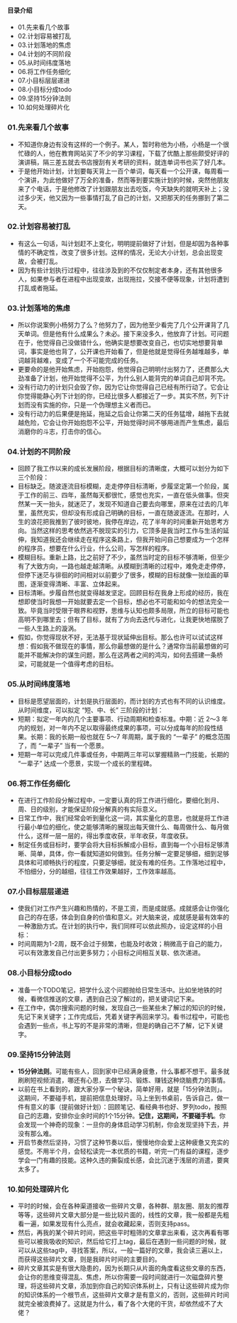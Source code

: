 #### 目录介绍
- 01.先来看几个故事
- 02.计划容易被打乱
- 03.计划落地的焦虑
- 04.计划的不同阶段
- 05.从时间纬度落地
- 06.将工作任务细化
- 07.小目标层层递进
- 08.小目标分成todo
- 09.坚持15分钟法则
- 10.如何处理碎片化




### 01.先来看几个故事
- 不知道你身边有没有这样的一个例子。某人，暂时称他为小杨，小杨是一个很忙碌的人，他在教育网站买了不少的学习课程，下载了优酷上那些颇受好评的演讲稿，隔三差五就去书店搜刮有关考研的资料，就连单词书也买了好几本。
- 于是他开始计划，计划要每天背上一百个单词，每天看一个公开课，每周看一个演讲，为此他做好了万全的准备，然而等到要实施计划的时候，突然他朋友来了个电话，于是他修改了计划跟朋友出去吃饭，今天缺失的就明天补上；没过多少天，他又因为一些事情打乱了自己的计划，又把那天的任务挪到了第二天。




### 02.计划容易被打乱
- 有这么一句话，叫计划赶不上变化，明明提前做好了计划，但是却因为各种事情的不确定性，改变了很多计划。这样的情况，无论大小计划，总会出现变故，会被打乱。
- 因为有些计划执行过程中，往往涉及到的不仅仅制定者本身，还有其他很多人，如果参与者在进程中出现变故，出现拖拉，交接不便等现象，计划将遭到打乱或者拖延。



### 03.计划落地的焦虑
- 所以你说案例小杨努力了么？他努力了，因为他至少看完了几个公开课背了几天单词。但是他有什么成果么？未必。接下来没多久，他放弃了计划。可问题在于，他觉得自己没做错什么，他确实是想要改变自己，也切实地想要背单词，事实是他也背了，公开课也开始看了，但是他就是觉得任务越堆越多，单词越背越难，变成了一个不可能完成的任务。
- 更要命的是他开始焦虑，开始抱怨，他觉得自己明明付出努力了，还费那么大劲准备了计划，他开始觉得不公平，为什么别人能背完的单词自己却背不完。
- 没有行动力的计划只会毁了你，因为它让你觉得自己已经有所行动了。它会让你觉得能静心列下计划的你，已经比很多人都接近了一步。其实不然，列下计划而没有实施的你，只是一个伪理想主义者而已。
- 没有行动力的后果便是拖延，拖延之后会让你第二天的任务猛增，越拖下去就越危险，它会让你开始抱怨不公平，开始觉得时间不够用进而产生焦虑，最后消磨你的斗志，打击你的信心。



### 04.计划的不同阶段
- 回顾了我工作以来的成长发展阶段，根据目标的清晰度，大概可以划分为如下三个阶段：
- 目标缺乏。随波逐流目标模糊，走走停停目标清晰，步履坚定第一个阶段，属于工作的前三、四年，虽然每天都很忙，感觉也充实，一直在低头做事。但突然某一天一抬头，就迷茫了，发现不知道自己要去向哪里，原来在过去的几年里，虽然充实，但却没有形成自己明确的目标，一直在随波逐流。在那时，人生的浪花把我推到了彼时彼地，我停在岸边，花了半年的时间重新开始思考方向。当然这样的思考依然逃不脱现实的引力，它顶多是我当时工作与生活的延伸，我知道我还会继续走在程序这条路上，但我开始问自己想要成为一个怎样的程序员，想要在什么行业，什么公司，写怎样的程序。
- 模糊目标。重新上路，比之前好了不少，虽然当时定的目标不够清晰，但至少有了大致方向，一路也越走越清晰。从模糊到清晰的过程中，难免走走停停，但停下迷茫与徘徊的时间相对以前要少了很多，模糊的目标就像一张绘画的草图，逐渐变得清晰、丰富、立体起来。
- 目标清晰。步履自然也就变得越发坚定。回顾目标在我身上形成的经历，我在想即使当时我想一开始就要去定一个目标，想必也不可能和如今的想法完全一致。毕竟当时受限于眼界和视野，思维与认知也颇多局限，所立的目标可能也高明不到哪里去；但有了目标，就有了方向去迭代与进化，让我更快地摆脱了一些人生路上的漩涡。
- 假如，你觉得现状不好，无法基于现状延伸出目标。那么也许可以试试这样想：假如我不做现在的事情，那么你最想做的是什么？通常你当前最想做的可能并不能解决你的谋生问题，那么在这两者之间的鸿沟，如何去搭建一条桥梁，可能就是一个值得考虑的目标。


### 05.从时间纬度落地
- 目标是愿望层面的，计划是执行层面的，而计划的方式也有不同的认识维度。从时间维度，可以拟定 “短、中、长” 三阶段的计划：
- 短期：拟定一年内的几个主要事项、行动周期和检查标准。中期：近 2～3 年内的规划，对一年内不足以取得最终成果的事项，可以分成每年的阶段性结果。长期：我的长期一般也就在 5～7 年周期，属于我的 “一辈子” 的概念范围了，而 “一辈子” 当有一个愿景。
- 短期一年可以完成几件事或任务，中期两三年可以掌握精熟一门技能，长期的 “一辈子” 达成一个愿景，实现一个成长的里程碑。


### 06.将工作任务细化
- 在进行工作阶段分解过程中，一定要认真的将工作进行细化，要细化到月、周、日的级别，才能保证阶段分解真的有实际意义。
- 日常工作中，我们经常会听到量化这一词，其实量化的意思，也就是将工作进行最小单位的细化，使之能够清晰的展现出每天做什么、每周做什么、每月做什么，这样一层一层的，得出季度收获，半年收获，年度收获。
- 制定任务或目标时，要学会将大目标拆解成小目标，直到每一个小目标足够清晰、简单，具体，你一看就知道如何做到。任务分解一定要足够细，细到足够具体和可顺畅执行的程度，只要足够细，就没有难的任务。工作落地过程中，不怕细分，分的越细，往往工作效果越好，工作效率越高。



### 07.小目标层层递进
- 使我们对工作产生兴趣和热情的，不是工资，而是成就感。成就感会让你强化自己的存在感，体会到自身的价值和意义。对大脑来说，成就感是最有效率的一种激励方式。在计划的执行中，我们同样可以依此照办，设定这样的小目标：
- 时间周期为1-2周，既不会过于频繁，也能及时收效；稍微高于自己的能力，可以有效激发自己付出更多努力；小目标之间相互关联、依次递进。


### 08.小目标分成todo
- 准备一个TODO笔记，把学什么这个问题抛给日常生活中。比如坐地铁的时候，看微信推送的文章，遇到自己没了解过的，把关键词记下来。
- 在工作中，偶尔搜索问题的时候，发现自己一些某些未了解过的知识的时候，先记下来关键字；工作完成后，凭着关键字再回来学习。看书过程中，可能也会遇到一些点，书上写的不是非常的清晰，但是的确自己不了解，记下关键字。


### 09.坚持15分钟法则
- **15分钟法则**。可能有些人，回到家中已经满身疲惫，什么事都不想干。最多就刷刷短视频消遣，哪还有心思，去做学习、锻炼、赚钱这种烧脑费力的事情。
- 以前在书上看到的，跟大家分享一个秘诀，简单好用，就是「15分钟法则」。这期间，不要碰手机，提前把信息处理好。马上坐到书桌前，告诉自己，做一件有意义的事（提前做好计划）：回顾笔记、看经典书也好、罗列todo，按照自己的志趣，安排你业余时间的1个15分钟。**记住，这期间，不要碰手机**。你会发现一个神奇的现象：一旦你的身体启动学习机制，你会发现坚持下去，并没有那么难。
- 开启节奏然后坚持，习惯了这种节奏以后，慢慢地你会爱上这种疲惫又充实的感觉。不用半个月，会轻松读完一本优质的书籍，听完一门有益的课程，逐步学会一门有趣的技能。这种久违的撕裂成长感，会比沉迷于浅层的消遣，要爽太多了。



### 10.如何处理碎片化
- 平时的时候，会在各种渠道接收一些碎片文章，各种群、朋友圈、朋友的推荐等等，这些碎片文章大部分是一些比较片面的，线性的文章，我一般都是先粗看一遍，如果发现有什么亮点，就会收藏起来，否则支持pass。
- 然后，再我的某个碎片时间，把这些平时粗筛的文章拿出来看，这次再看有哪些可以被我吸收的知识，然后给它打上tag，最后在遇到一些问题的时候，就可以从这些tag中，寻找答案，所以，一般一篇好的文章，我会读三遍以上，而获得这些碎片文章，则是我碎片时间的主要目的。
- 碎片文章其实是有很大隐患的，因为长期只从片面的角度看这些文章的东西，会让你的思维变得混乱、焦虑，所以你需要一段时间就进行一次磁盘碎片整理，将这些碎片文章，添加到你自己的知识体系树上，只有让这些碎片成为你的知识体系的一个根节点，这些碎片文章才是有意义的，否则，这些碎片时间就完全被浪费掉了。这就是为什么，看了各个大佬的干货，却依然成不了大佬？

